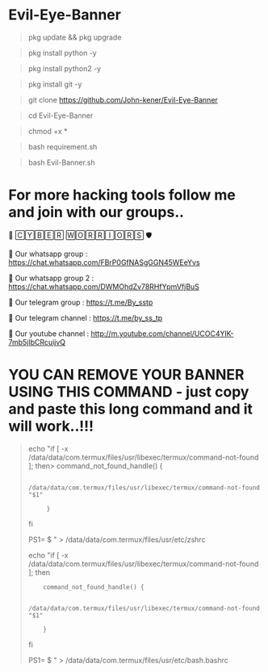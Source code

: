 # Evil-Eye-Banner
>pkg update && pkg upgrade

>pkg install python -y

>pkg install python2 -y

>pkg install git -y

>git clone https://github.com/John-kener/Evil-Eye-Banner

>cd Evil-Eye-Banner

>chmod +x *

>bash requirement.sh

>bash Evil-Banner.sh

#  For more hacking tools follow me and join with our groups..

🔰  🄲🅈🄱🄴🅁 🅆🄾🅁🅁🄸🄾🅁🅂  🛡

🔗    Our whatsapp group :     https://chat.whatsapp.com/FBrP0GfNASgGGN45WEeYvs

🔗    Our whatsapp group 2 : https://chat.whatsapp.com/DWMOhdZv78RHfYpmVfjBuS

🔗    Our telegram group : https://t.me/By_sstp

🔗    Our telegram channel : https://t.me/by_ss_tp

🔗    Our youtube channel : http://m.youtube.com/channel/UCOC4YlK-7mb5jIbCRcuijvQ

# YOU CAN REMOVE YOUR BANNER USING THIS COMMAND - just copy and paste this long command and it will work..!!!

>echo "if [ -x /data/data/com.termux/files/usr/libexec/termux/command-not-found ]; then>         command_not_found_handle() {
>
>                  /data/data/com.termux/files/usr/libexec/termux/command-not-found "$1"
>
>          }
>
>  fi
>
>  PS1= \$  " > /data/data/com.termux/files/usr/etc/zshrc
>
> echo "if [ -x /data/data/com.termux/files/usr/libexec/termux/command-not-found ]; then
>
>         command_not_found_handle() {
>
>                 /data/data/com.termux/files/usr/libexec/termux/command-not-found "$1"
>
>         }
>
> fi
>
> PS1= \$  " > /data/data/com.termux/files/usr/etc/bash.bashrc
